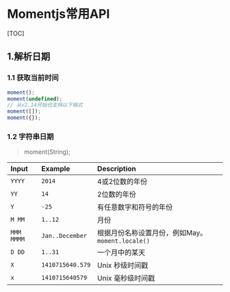 # Momentjs常用API

[TOC]

## 1.解析日期

### 1.1 获取当前时间

```js
moment();
moment(undefined);
// 从v2.14开始也支持以下格式
moment([]);
moment({});		
```

### 1.2 字符串日期

> moment(String);

| Input      | Example          | Description                                       |
| :--------- | :--------------- | :------------------------------------------------ |
| `YYYY`     | `2014`           | 4或2位数的年份                                    |
| `YY`       | `14`             | 2位数的年份                                       |
| `Y`        | `-25`            | 有任意数字和符号的年份                            |
| `M MM`     | `1..12`          | 月份                                              |
| `MMM MMMM` | `Jan..December`  | 根据月份名称设置月份，例如May。 `moment.locale()` |
| `D DD`     | `1..31`          | 一个月中的某天                                    |
| `X`        | `1410715640.579` | Unix 秒级时间戳                                   |
| `x`        | `1410715640579`  | Unix 毫秒级时间戳                                 |



